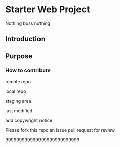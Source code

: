 # Starter Web Project
Nothing boss nothing
## Introduction
## Purpose
### How to contribute

remote repo

local repo

staging area

just modified

add copywright notice

Please fork this repo an issue pull request for review

999999999999999999999999999